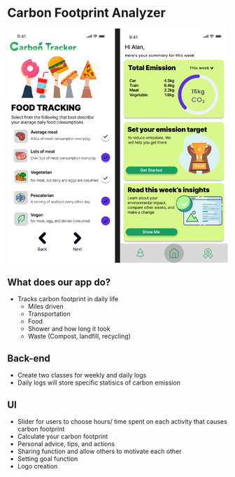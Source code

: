 # Carbon Footprint Analyzer

![Screenshot of food / home page](./FoodAndHomePage.jpg)

## What does our app do?
- Tracks carbon footprint in daily life 
    - Miles driven
    - Transportation
    - Food 
    - Shower and how long it took
    - Waste (Compost, landfill, recycling)


## Back-end
- Create two classes for weekly and daily logs 
- Daily logs will store specific statisics of carbon emission 

## UI
- Slider for users to choose hours/ time spent on each activity that causes carbon footprint
- Calculate your carbon footprint
- Personal advice, tips, and actions 
- Sharing function and allow others to motivate each other 
- Setting goal function 
- Logo creation


